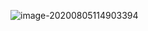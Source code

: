 ![image-20200805114903394](C:\Users\Admin\AppData\Roaming\Typora\typora-user-images\image-20200805114903394.png)